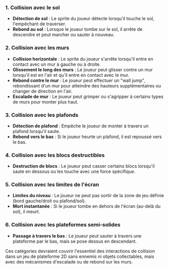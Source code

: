 ### 1. **Collision avec le sol**
   - **Détection de sol** : Le sprite du joueur détecte lorsqu'il touche le sol, l'empêchant de traverser.
   - **Rebond au sol** : Lorsque le joueur tombe sur le sol, il arrête de descendre et peut marcher ou sauter à nouveau.

### 2. **Collision avec les murs**
   - **Collision horizontale** : Le sprite du joueur s'arrête lorsqu'il entre en contact avec un mur à gauche ou à droite.
   - **Glissement le long des murs** : Le joueur peut glisser contre un mur lorsqu'il est en l'air et qu'il entre en contact avec le mur.
   - **Rebond contre le mur** : Le joueur peut effectuer un "wall jump", rebondissant d'un mur pour atteindre des hauteurs supplémentaires ou changer de direction en l'air.
   - **Escalade de mur** : Le joueur peut grimper ou s'agripper à certains types de murs pour monter plus haut.

### 3. **Collision avec les plafonds**
   - **Détection de plafond** : Empêche le joueur de monter à travers un plafond lorsqu'il saute.
   - **Rebond vers le bas** : Si le joueur heurte un plafond, il est repoussé vers le bas.

### 4. **Collision avec les blocs destructibles**
   - **Destruction de blocs** : Le joueur peut casser certains blocs lorsqu'il saute en dessous ou les touche avec une force spécifique.

### 5. **Collision avec les limites de l'écran**
   - **Limites du niveau** : Le joueur ne peut pas sortir de la zone de jeu définie (bord gauche/droit ou plafond/sol).
   - **Mort instantanée** : Si le joueur tombe en dehors de l'écran (au-delà du sol), il meurt.

### 6. **Collision avec les plateformes semi-solides**
   - **Passage à travers le bas** : Le joueur peut sauter à travers une plateforme par le bas, mais se pose dessus en descendant.

Ces catégories devraient couvrir l'essentiel des interactions de collision dans un jeu de plateforme 2D sans ennemis ni objets collectables, mais avec des mécanismes d'escalade ou de rebond sur les murs.
